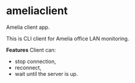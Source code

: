 # ameliaclient
Amelia client app.

This is CLI client for Amelia office LAN monitoring. 

**Features**
Client can:
* stop connection,
* reconnect,
* wait until the server is up.



